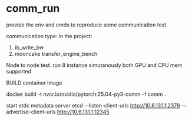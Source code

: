 # comm_run
provide the env and cmds to reproduce some communication test

communication type: in the project:
1. ib_write_bw
2. mooncake transfer_engine_bench

Node to node test. run 8 instance simutanously
both GPU and CPU mem supported

BUILD container image

docker build -t nvcr.io/nvidia/pytorch:25.04-py3-comm -f comm .

start etdc metadata server
etcd --listen-client-urls http://10.6.131.1:2379  --advertise-client-urls http://10.6.131.1:12345  

